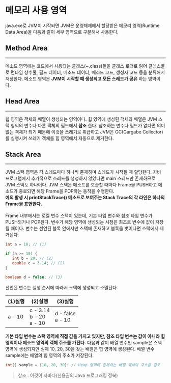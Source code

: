 # 메모리 사용 영역
java.exe로 JVM이 시작되면 JVM은 운영체제에서 할당받은 메모리 영역(Runtime Data Area)을 다음과 같이 세부 영역으로 구분해서 사용한다.

## __Method Area__
___
메소드 영역에는 코드에서 사용되는 클래스(~.class)들을 클래스 로더로 읽어 클래스별로 런타임 상수풀, 필드 데이터, 메소드 데이터, 메소드 코드, 생성자 코드 등을 분류해서 저장한다. 메소드 영역은 __JVM이 시작할 때 생성되고 모든 스레드가 공유__ 하는 영역이다.

## __Head Area__
___
힙 영역은 객체와 배열이 생성되는 영역이다. 힙 영역에 생성된 객체와 배열은 JVM 스택 영역의 변수나 다른 객체의 필드에서 __참조__ 한다. 참조하는 변수나 필드가 없다면 의미 없는 객체가 되기 때문에 이것을 쓰레기로 취급하고 JVM은 GC(Gargabe Collector)를 실행시켜 쓰레기 객체를 힙 영역에서 자동으로 제거한다.

## __Stack Area__
___
JVM 스택 영역은 각 스레드마다 하나씩 존재하며 스레드가 시작될 때 할당한다. 자바 프로그램에서 추가적으로 스레드를 생성하지 않았다면 main 스레드만 존재하므로 JVM 스택도 하나이다. JVM 스택은 메소드를 호출할 때마다 Frame을 PUSH하고 메소드가 종료되면 해당 Frame을 POP하는 동작을 수행한다.</br>
 __예외 발생 시 printStackTrace() 메소드로 보여주는 Stack Trace의 각 라인은 하나의 Frame을 표현한다.__ </br>
 </br>
 Frame 내부에서는 로컬 변수 스택이 있는데, 기본 타입 변수와 참조 타입 변수가 PUSH되거나 POP된다. 변수가 해당 영역에 생성되는 시점은 최초로 변수에 값이 저장될 때이다. 변수는 선언된 블록 안에서만 스택에 존재하고 블록을 벗어나면 스택에서 제거된다.
 ```java
int a = 10; // (1)

if (a >= 10) {
    int b = 20; // (2)
    double c = 3.14; // (2)
}

boolean d = false; // (3)
 ```

선언된 변수는 실행 순서에 따라서 스택에 생성되고 소멸된다. </br>

|(1)실행|(2)실행|(3)실행|
|---|---|---|
|a - 10|c - 3.14 </br> b - 20 </br> a - 10| d - false </br> a - 10|

__기본 타입 변수는 스택 영역에 직접 값을 가지고 있지만, 참조 타입 변수는 값이 아니라 힙 영역이나 메소드 영역의 객체 주소를 가진다.__ 다음과 같이 배열 변수인 sample은 스택 영역에 생성되지만 실제 10, 20, 30을 갖는 배열은 힙 영역에 생성된다. 배열 변수 sample에는 배열의 힙 영역의 주소가 저장된다.
```java
int[] sample = {10, 20, 30}; // Heap 영역에 존재하는 배열 객체의 주소를 참조.
```
> 참조 : 이것이 자바다(신용권의 Java 프로그래밍 정복)
